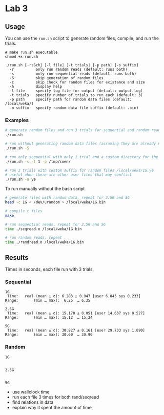 # Lab 3

## Usage

You can use the `run.sh` script to generate random files, compile, and run the trials.

```text
# make run.sh executable
chmod +x run.sh

./run.sh [-rsSch] [-l file] [-t trials] [-p path] [-s suffix]
  -r          only run random reads (default: runs both)
  -s          only run sequential reads (default: runs both)
  -S          skip generation of random files
  -c          skip check for random files for existance and size
  -h          display help
  -l file     specify log file for output (default: output.log)
  -t trials   specify number of trials to run each (default: 3)
  -p path     specify path for random data files (default: /local/weka/)
  -o suffix   specify random data file suffix (default: .bin)
```

### Examples

```bash
# generate random files and run 3 trials for sequential and random reads for the 3 sized files
./run.sh

# run without generating random data files (assuming they are already made)
./run.sh -S

# run only sequential with only 1 trial and a custom directory for the random files
./run.sh -s -t 1 -p /tmp/coen/

# run 3 trials with custom suffix for random files /local/weka/1G.ye
# useful when there are other user files that may conflict
./run.sh -o ye
```

To run manually without the bash script

```bash
# generate files with random data, repeat for 2.5G and 5G
head -c 1G < /dev/urandom > /local/weka/1G.bin

# compile c files
make

# run sequential reads, repeat for 2.5G and 5G
time ./seqread.o /local/weka/1G.bin

# run random reads, repeat
time ./randread.o /local/weka/1G.bin
```

## Results

Times in seconds, each file run with 3 trials.

### Sequential

```text
1G
 Time:   real (mean ± σ): 6.283 ± 0.047 [user 6.043 sys 0.233]
Range:       (min … max):  6.25  … 6.35

2.5G
 Time:   real (mean ± σ): 15.170 ± 0.051 [user 14.637 sys 0.527]
Range:       (min … max): 15.12  … 15.24

5G
 Time:   real (mean ± σ): 30.827 ± 0.161 [user 29.733 sys 1.090]
Range:       (min … max): 30.60  … 30.96
```

### Random

```text
1G


2.5G


5G

```

* use wallclock time
* run each file 3 times for both rand/seqread
* find relations in data
* explain why it spent the amount of time
